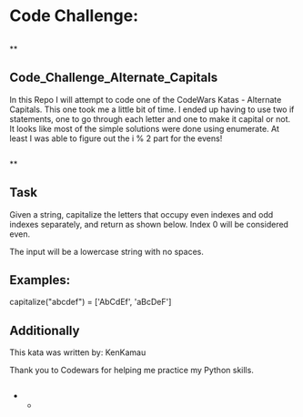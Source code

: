 # Code Challenge: 

![]()

**


## Code_Challenge_Alternate_Capitals

In this Repo I will attempt to code one of the CodeWars Katas - Alternate Capitals. This one took me a little bit of time. I ended up having to use two if statements, one to go through each letter and one to make it capital or not. It looks like most of the simple solutions were done using enumerate. At least I was able to figure out the i % 2 part for the evens!

![]()

**

## Task

Given a string, capitalize the letters that occupy even indexes and odd indexes separately, and return as shown below. Index 0 will be considered even.

The input will be a lowercase string with no spaces.


## Examples:

capitalize("abcdef") = ['AbCdEf', 'aBcDeF']


## Additionally

This kata was written by: KenKamau

Thank you to Codewars for helping me practice my Python skills.

![]()

* *